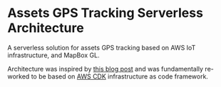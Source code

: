 # Assets GPS Tracking Serverless Architecture

A serverless solution for assets GPS tracking based on AWS IoT infrastructure, and MapBox GL.

Architecture was inspired by [this blog post](https://www.mapbox.com/solutions/asset-tracking) and was fundamentally re-worked to be based on [AWS CDK](https://aws.amazon.com/cdk) infrastructure as code framework.

